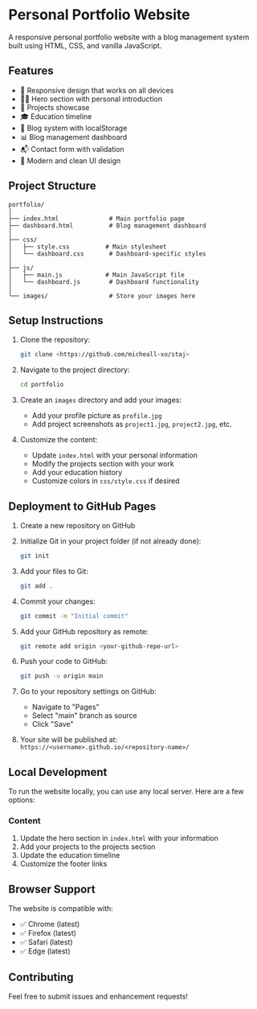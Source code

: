 # Personal Portfolio Website

A responsive personal portfolio website with a blog management system built using HTML, CSS, and vanilla JavaScript.

## Features

- 📱 Responsive design that works on all devices
- 🦸‍♂️ Hero section with personal introduction
- 💼 Projects showcase
- 🎓 Education timeline
- 📝 Blog system with localStorage
- 📊 Blog management dashboard
- 📬 Contact form with validation
- 🎨 Modern and clean UI design

## Project Structure

```
portfolio/
│
├── index.html              # Main portfolio page
├── dashboard.html          # Blog management dashboard
│
├── css/
│   ├── style.css          # Main stylesheet
│   └── dashboard.css       # Dashboard-specific styles
│
├── js/
│   ├── main.js            # Main JavaScript file
│   └── dashboard.js        # Dashboard functionality
│
└── images/                 # Store your images here
```

## Setup Instructions

1. Clone the repository:
   ```bash
   git clone <https://github.com/micheall-xo/staj>
   ```

2. Navigate to the project directory:
   ```bash
   cd portfolio
   ```

3. Create an `images` directory and add your images:
   - Add your profile picture as `profile.jpg`
   - Add project screenshots as `project1.jpg`, `project2.jpg`, etc.

4. Customize the content:
   - Update `index.html` with your personal information
   - Modify the projects section with your work
   - Add your education history
   - Customize colors in `css/style.css` if desired

## Deployment to GitHub Pages

1. Create a new repository on GitHub

2. Initialize Git in your project folder (if not already done):
   ```bash
   git init
   ```

3. Add your files to Git:
   ```bash
   git add .
   ```

4. Commit your changes:
   ```bash
   git commit -m "Initial commit"
   ```

5. Add your GitHub repository as remote:
   ```bash
   git remote add origin <your-github-repo-url>
   ```

6. Push your code to GitHub:
   ```bash
   git push -u origin main
   ```

7. Go to your repository settings on GitHub:
   - Navigate to "Pages"
   - Select "main" branch as source
   - Click "Save"

8. Your site will be published at:
   `https://<username>.github.io/<repository-name>/`

## Local Development

To run the website locally, you can use any local server. Here are a few options:


### Content
1. Update the hero section in `index.html` with your information
2. Add your projects to the projects section
3. Update the education timeline
4. Customize the footer links

## Browser Support

The website is compatible with:
- ✅ Chrome (latest)
- ✅ Firefox (latest)
- ✅ Safari (latest)
- ✅ Edge (latest)

## Contributing

Feel free to submit issues and enhancement requests! 
